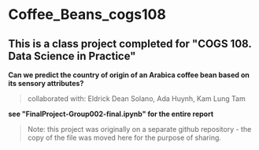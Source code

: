 # Coffee_Beans_cogs108

## This is a class project completed for "COGS 108. Data Science in Practice"

**Can we predict the country of origin of an Arabica coffee bean based on its sensory attributes?**

> collaborated with: Eldrick Dean Solano, Ada Huynh, Kam Lung Tam

**see "FinalProject-Group002-final.ipynb" for the entire report**

> Note: this project was originally on a separate github repository - the copy of the file was moved here for the purpose of sharing.
